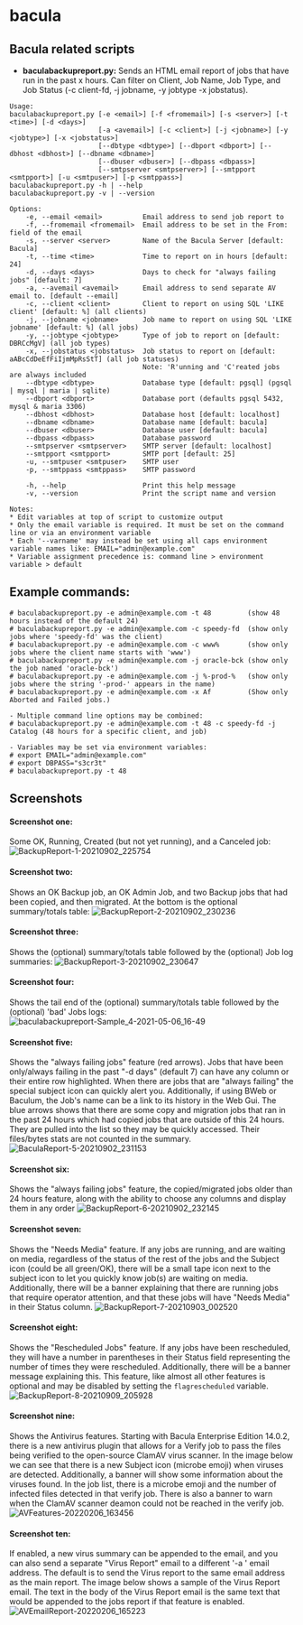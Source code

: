 # bacula
## Bacula related scripts

- **baculabackupreport.py:** Sends an HTML email report of jobs that have run in the past x hours. Can filter on Client, Job Name, Job Type, and Job Status  (-c client-fd, -j jobname, -y jobtype -x jobstatus).

```
Usage:
baculabackupreport.py [-e <email>] [-f <fromemail>] [-s <server>] [-t <time>] [-d <days>]
                      [-a <avemail>] [-c <client>] [-j <jobname>] [-y <jobtype>] [-x <jobstatus>]
                      [--dbtype <dbtype>] [--dbport <dbport>] [--dbhost <dbhost>] [--dbname <dbname>]
                      [--dbuser <dbuser>] [--dbpass <dbpass>]
                      [--smtpserver <smtpserver>] [--smtpport <smtpport>] [-u <smtpuser>] [-p <smtppass>]
baculabackupreport.py -h | --help
baculabackupreport.py -v | --version

Options:
    -e, --email <email>          Email address to send job report to
    -f, --fromemail <fromemail>  Email address to be set in the From: field of the email
    -s, --server <server>        Name of the Bacula Server [default: Bacula]
    -t, --time <time>            Time to report on in hours [default: 24]
    -d, --days <days>            Days to check for "always failing jobs" [default: 7]
    -a, --avemail <avemail>      Email address to send separate AV email to. [default --email]
    -c, --client <client>        Client to report on using SQL 'LIKE client' [default: %] (all clients)
    -j, --jobname <jobname>      Job name to report on using SQL 'LIKE jobname' [default: %] (all jobs)
    -y, --jobtype <jobtype>      Type of job to report on [default: DBRCcMgV] (all job types)
    -x, --jobstatus <jobstatus>  Job status to report on [default: aABcCdDeEfFiIjmMpRsStT] (all job statuses)
                                 Note: 'R'unning and 'C'reated jobs are always included
    --dbtype <dbtype>            Database type [default: pgsql] (pgsql | mysql | maria | sqlite)
    --dbport <dbport>            Database port (defaults pgsql 5432, mysql & maria 3306)
    --dbhost <dbhost>            Database host [default: localhost]
    --dbname <dbname>            Database name [default: bacula]
    --dbuser <dbuser>            Database user [default: bacula]
    --dbpass <dbpass>            Database password
    --smtpserver <smtpserver>    SMTP server [default: localhost]
    --smtpport <smtpport>        SMTP port [default: 25]
    -u, --smtpuser <smtpuser>    SMTP user
    -p, --smtppass <smtppass>    SMTP password

    -h, --help                   Print this help message
    -v, --version                Print the script name and version

Notes:
* Edit variables at top of script to customize output
* Only the email variable is required. It must be set on the command line or via an environment variable
* Each '--varname' may instead be set using all caps environment variable names like: EMAIL="admin@example.com"
* Variable assignment precedence is: command line > environment variable > default
```
## Example commands:
```
# baculabackupreport.py -e admin@example.com -t 48         (show 48 hours instead of the default 24)
# baculabackupreport.py -e admin@example.com -c speedy-fd  (show only jobs where 'speedy-fd' was the client)
# baculabackupreport.py -e admin@example.com -c www%       (show only jobs where the client name starts with 'www')
# baculabackupreport.py -e admin@example.com -j oracle-bck (show only the job named 'oracle-bck')
# baculabackupreport.py -e admin@example.com -j %-prod-%   (show only jobs where the string '-prod-' appears in the name)
# baculabackupreport.py -e admin@example.com -x Af         (Show only Aborted and Failed jobs.)

- Multiple command line options may be combined:
# baculabackupreport.py -e admin@example.com -t 48 -c speedy-fd -j Catalog (48 hours for a specific client, and job)

- Variables may be set via environment variables:
# export EMAIL="admin@example.com"
# export DBPASS="s3cr3t"
# baculabackupreport.py -t 48
```

## Screenshots
#### Screenshot one:
Some OK, Running, Created (but not yet running), and a Canceled job:
![BackupReport-1-20210902_225754](https://user-images.githubusercontent.com/108133/131952788-2d6e3256-5da3-4a27-84bb-c849794aa1ce.png)

#### Screenshot two:
Shows an OK Backup job, an OK Admin Job, and two Backup jobs that had been copied, and then migrated. At the bottom is the optional summary/totals table:
![BackupReport-2-20210902_230236](https://user-images.githubusercontent.com/108133/131953131-6078933e-1751-438b-a10b-875cab034400.png)

#### Screenshot three:
Shows the (optional) summary/totals table followed by the (optional) Job log summaries:
![BackupReport-3-20210902_230647](https://user-images.githubusercontent.com/108133/131953501-001190e0-4606-424d-a52b-471d01ce72da.png)

#### Screenshot four:
Shows the tail end of the (optional) summary/totals table followed by the (optional) 'bad' Jobs logs:
![baculabackupreport-Sample_4-2021-05-06_16-49](https://user-images.githubusercontent.com/108133/117374978-65690280-ae8b-11eb-8b8a-3e7b82a1f0f7.png)

#### Screenshot five:
Shows the "always failing jobs" feature (red arrows). Jobs that have been only/always failing in the past "-d days" (default 7) can have any column or their entire row  highlighted. When there are jobs that are "always failing" the special subject icon can quickly alert you. Additionally, if using BWeb or Baculum, the Job's name can be a link to its history in the Web Gui. The blue arrows shows that there are some copy and migration jobs that ran in the past 24 hours which had copied jobs that are outside of this 24 hours. They are pulled into the list so they may be quickly accessed. Their files/bytes stats are not counted in the summary.
![BaculaReport-5-20210902_231153](https://user-images.githubusercontent.com/108133/131954405-ea9776b6-adaa-47df-b5ba-8414175819e7.png)

#### Screenshot six:
Shows the "always failing jobs" feature, the copied/migrated jobs older than 24 hours feature, along with the ability to choose any columns and display them in any order
![BackupReport-6-20210902_232145](https://user-images.githubusercontent.com/108133/131954696-3851a7ed-5db4-499f-83e7-99987fc23de3.png)

#### Screenshot seven:
Shows the "Needs Media" feature. If any jobs are running, and are waiting on media, regardless of the status of the rest of the jobs and the Subject icon (could be all green/OK), there will be a small tape icon next to the subject icon to let you quickly know job(s) are waiting on media. Additionally, there will be a banner explaining that there are running jobs that require operator attention, and that these jobs will have "Needs Media" in their Status column.
![BackupReport-7-20210903_002520](https://user-images.githubusercontent.com/108133/131960494-cb512380-cd05-4465-9aa5-a57c71c2c11c.png)

#### Screenshot eight:
Shows the "Rescheduled Jobs" feature. If any jobs have been rescheduled, they will have a number in parentheses in their Status field representing the number of times they were rescheduled. Additionally, there will be a banner message explaining this. This feature, like almost all other features is optional and may be disabled by setting the `flagrescheduled` variable.
![BackupReport-8-20210909_205928](https://user-images.githubusercontent.com/108133/132792663-6b2e6ab9-d5e1-4ee5-8d6c-4fad2a24a9c2.png)

#### Screenshot nine:
Shows the Antivirus features. Starting with Bacula Enterprise Edition 14.0.2, there is a new antivirus plugin that allows for a Verify job to pass the files being verified to the open-source ClamAV virus scanner. In the image below we can see that there is a new Subject icon (microbe emoji) when viruses are detected. Additionally, a banner will show some information about the viruses found. In the job list, there is a microbe emoji and the number of infected files detected in that verify job. There is also a banner to warn when the ClamAV scanner deamon could not be reached in the verify job. 
![AVFeatures-20220206_163456](https://user-images.githubusercontent.com/108133/152706741-cba5cc49-58ae-4f37-b7cc-6ccb599f38c4.png)

#### Screenshot ten:
If enabled, a new virus summary can be appended to the email, and you can also send a separate "Virus Report" email to a different '-a <avemail>' email address. The default is to send the Virus report to the same email address as the main report. The image below shows a sample of the Virus Report email. The text in the body of the Virus Report email is the same text that would be appended to the jobs report if that feature is enabled.
![AVEmailReport-20220206_165223](https://user-images.githubusercontent.com/108133/152706957-f2838179-cb91-4e31-b360-80fe7bee44c0.png)

